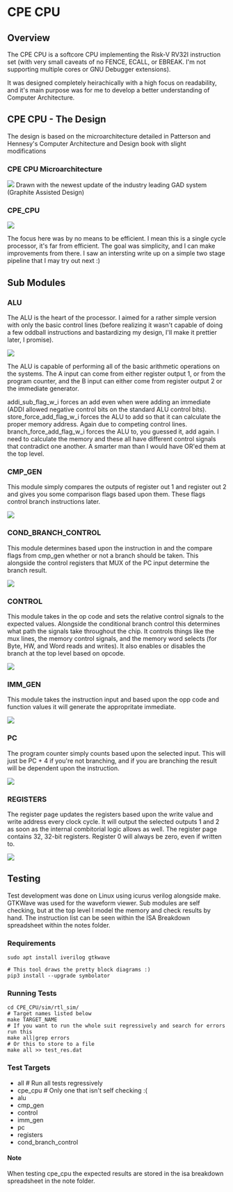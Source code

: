 # CPE CPU

## Overview
The CPE CPU is a softcore CPU implementing the Risk-V RV32I instruction set (with very small caveats of no FENCE, ECALL, or EBREAK. I'm not supporting multiple cores or GNU Debugger extensions). 

It was designed completely heirachically with a high focus on readability, and it's main purpose was for me to develop a better understanding of Computer Architecture. 


## CPE CPU - The Design
The design is based on the microarchitecture detailed in Patterson and Hennesy's Computer Architecture and Design book with slight modifications 

### CPE CPU Microarchitecture
<img src="doc/pictures/micro_arch_cropped.jpg"> 
Drawn with the newest update of the industry leading GAD system (Graphite Assisted Design) 


### CPE_CPU
<img src="doc/block_diagrams/cpe_cpu-cpe_cpu.svg"> 

The focus here was by no means to be efficient. I mean this is a single cycle processor, it's far from efficient. The goal was simplicity, and I can make improvements from there. I saw an intersting write up on a simple two stage pipeline that I may try out next :) 

## Sub Modules

### ALU
The ALU is the heart of the processor. I aimed for a rather simple version with only the basic control lines (before realizing it wasn't capable of doing a few oddball instructions and bastardizing my design, I'll make it prettier later, I promise). 

<img src="doc/block_diagrams/alu-alu.svg">

The ALU is capable of performing all of the basic arithmetic operations on the systems. The A input can come from either register output 1, or from the program counter, and the B input can either come from register output 2 or the immediate generator. 

addi_sub_flag_w_i forces an add even when were adding an immediate (ADDI allowed negative control bits on the standard ALU control bits). 
store_force_add_flag_w_i forces the ALU to add so that it can calculate the proper memory address. Again due to competing control lines. 
branch_force_add_flag_w_i forces the ALU to, you guessed it, add again. I need to calculate the memory and these all have different control signals that contradict one another. A smarter man than I would have OR'ed them at the top level. 

### CMP_GEN
This module simply compares the outputs of register out 1 and register out 2 and gives you some comparison flags based upon them. These flags control branch instructions later. 

<img src="doc/block_diagrams/cmp_gen-cmp_gen.svg"> 


### COND_BRANCH_CONTROL
This module determines based upon the instruction in and the compare flags from cmp_gen whether or not a branch should be taken. This alongside the control registers that MUX of the PC input determine the branch result.

<img src="doc/block_diagrams/cond_branch_control-cond_branch_control.svg"> 


### CONTROL
This module takes in the op code and sets the relative control signals to the expected values. Alongside the conditional branch control this determines what path the signals take throughout the chip. It controls things like the mux lines, the memory control signals, and the memory word selects (for Byte, HW, and Word reads and writes). It also enables or disables the branch at the top level based on opcode. 

<img src="doc/block_diagrams/control-control.svg"> 


### IMM_GEN
This module takes the instruction input and based upon the opp code and function values it will generate the appropritate immediate.

<img src="doc/block_diagrams/imm_gen-imm_gen.svg"> 

### PC
The program counter simply counts based upon the selected input. This will just be PC + 4 if you're not branching, and if you are branching the result will be dependent upon the instruction. 

<img src="doc/block_diagrams/pc-pc.svg"> 

### REGISTERS
The register page updates the registers based upon the write value and write address every clock cycle. It will output the selected outputs 1 and 2 as soon as the internal combitorial logic allows as well. The register page contains 32, 32-bit registers. Register 0 will always be zero, even if written to.

<img src="doc/block_diagrams/registers-registers.svg"> 

## Testing
Test development was done on Linux using icurus verilog alongside make. GTKWave was used for the waveform viewer. Sub modules are self checking, but at the top level I model the memory and check results by hand. The instruction list can be seen within the ISA Breakdown spreadsheet within the notes folder. 

### Requirements
``` shell
sudo apt install iverilog gtkwave

# This tool draws the pretty block diagrams :)
pip3 install --upgrade symbolator
```

### Running Tests
```shell
cd CPE_CPU/sim/rtl_sim/
# Target names listed below
make TARGET_NAME
# If you want to run the whole suit regressively and search for errors run this
make all|grep errors
# Or this to store to a file
make all >> test_res.dat
```

### Test Targets
* all    # Run all tests regressively
* cpe_cpu    # Only one that isn't self checking :(
* alu
* cmp_gen
* control
* imm_gen
* pc
* registers
* cond_branch_control

#### Note
When testing cpe_cpu the expected results are stored in the isa breakdown spreadsheet in the note folder.


